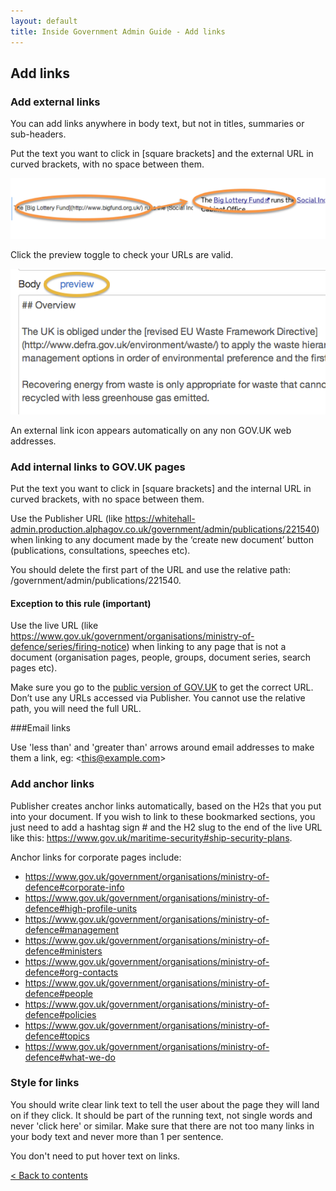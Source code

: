 ```yaml
---
layout: default
title: Inside Government Admin Guide - Add links
---
```


## Add links

### Add external links

You can add links anywhere in body text, but not in titles, summaries or sub-headers.

Put the text you want to click in \[square brackets\] and the external URL in curved brackets, with no space between them.

![Markdown 3](markdown-3.png)

Click the preview toggle to check your URLs are valid.

![Preview your work 1](preview-your-work-1.png)

An external link icon appears automatically on any non GOV.UK web addresses.

### Add internal links to GOV.UK pages

Put the text you want to click in \[square brackets\] and the internal URL in curved brackets, with no space between them.

Use the Publisher URL (like https://whitehall-admin.production.alphagov.co.uk/government/admin/publications/221540) when linking to any document made by the ‘create new document’ button (publications, consultations, speeches etc). 

You should delete the first part of the URL and use the relative path: /government/admin/publications/221540.

#### Exception to this rule (important)

Use the live URL (like https://www.gov.uk/government/organisations/ministry-of-defence/series/firing-notice) when linking to any page that is not a document (organisation pages, people, groups, document series, search pages etc).

Make sure you go to the [public version of GOV.UK](https://gov.uk/government) to get the correct URL. Don’t use any URLs accessed via Publisher. You cannot use the relative path, you will need the full URL.

###Email links

Use 'less than' and 'greater than' arrows around email addresses to make them a link, eg:
\<this@example.com\>

### Add anchor links

Publisher creates anchor links automatically, based on the H2s that you put into your document. If you wish to link to these bookmarked sections, you just need to add a hashtag sign \# and the H2 slug to the end of the live URL like this: https://www.gov.uk/maritime-security#ship-security-plans.

Anchor links for corporate pages include:

* https://www.gov.uk/government/organisations/ministry-of-defence#corporate-info
* https://www.gov.uk/government/organisations/ministry-of-defence#high-profile-units
* https://www.gov.uk/government/organisations/ministry-of-defence#management
* https://www.gov.uk/government/organisations/ministry-of-defence#ministers
* https://www.gov.uk/government/organisations/ministry-of-defence#org-contacts
* https://www.gov.uk/government/organisations/ministry-of-defence#people
* https://www.gov.uk/government/organisations/ministry-of-defence#policies
* https://www.gov.uk/government/organisations/ministry-of-defence#topics
* https://www.gov.uk/government/organisations/ministry-of-defence#what-we-do

### Style for links

You should write clear link text to tell the user about the page they will land on if they click. It should be part of the running text, not single words and never 'click here' or similar. Make sure that there are not too many links in your body text and never more than 1 per sentence.

You don't need to put hover text on links. 

[< Back to contents](http://alphagov.github.io/inside-government-admin-guide/)

